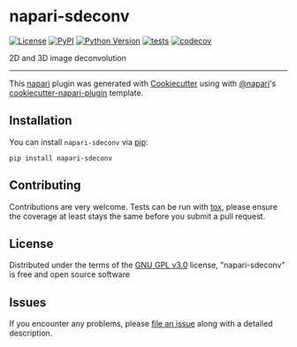 # napari-sdeconv

[![License](https://img.shields.io/pypi/l/napari-sdeconv.svg?color=green)](https://github.com/sylvainprigent/napari-sdeconv/raw/master/LICENSE)
[![PyPI](https://img.shields.io/pypi/v/napari-sdeconv.svg?color=green)](https://pypi.org/project/napari-sdeconv)
[![Python Version](https://img.shields.io/pypi/pyversions/napari-sdeconv.svg?color=green)](https://python.org)
[![tests](https://github.com/sylvainprigent/napari-sdeconv/workflows/tests/badge.svg)](https://github.com/sylvainprigent/napari-sdeconv/actions)
[![codecov](https://codecov.io/gh/sylvainprigent/napari-sdeconv/branch/master/graph/badge.svg)](https://codecov.io/gh/sylvainprigent/napari-sdeconv)

2D and 3D image deconvolution

----------------------------------

This [napari] plugin was generated with [Cookiecutter] using with [@napari]'s [cookiecutter-napari-plugin] template.

<!--
Don't miss the full getting started guide to set up your new package:
https://github.com/napari/cookiecutter-napari-plugin#getting-started

and review the napari docs for plugin developers:
https://napari.org/docs/plugins/index.html
-->

## Installation

You can install `napari-sdeconv` via [pip]:

    pip install napari-sdeconv

## Contributing

Contributions are very welcome. Tests can be run with [tox], please ensure
the coverage at least stays the same before you submit a pull request.

## License

Distributed under the terms of the [GNU GPL v3.0] license,
"napari-sdeconv" is free and open source software

## Issues

If you encounter any problems, please [file an issue] along with a detailed description.

[napari]: https://github.com/napari/napari
[Cookiecutter]: https://github.com/audreyr/cookiecutter
[@napari]: https://github.com/napari
[MIT]: http://opensource.org/licenses/MIT
[BSD-3]: http://opensource.org/licenses/BSD-3-Clause
[GNU GPL v3.0]: http://www.gnu.org/licenses/gpl-3.0.txt
[GNU LGPL v3.0]: http://www.gnu.org/licenses/lgpl-3.0.txt
[Apache Software License 2.0]: http://www.apache.org/licenses/LICENSE-2.0
[Mozilla Public License 2.0]: https://www.mozilla.org/media/MPL/2.0/index.txt
[cookiecutter-napari-plugin]: https://github.com/napari/cookiecutter-napari-plugin

[file an issue]: https://github.com/sylvainprigent/napari-sdeconv/issues

[napari]: https://github.com/napari/napari
[tox]: https://tox.readthedocs.io/en/latest/
[pip]: https://pypi.org/project/pip/
[PyPI]: https://pypi.org/
